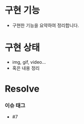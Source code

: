# 구현 기능

- 구현한 기능을 요약하여 정리합니다.

# 구현 상태

- img, gif, video...
- 혹은 내용 정리

# Resolve

### 이슈 태그
- #7
